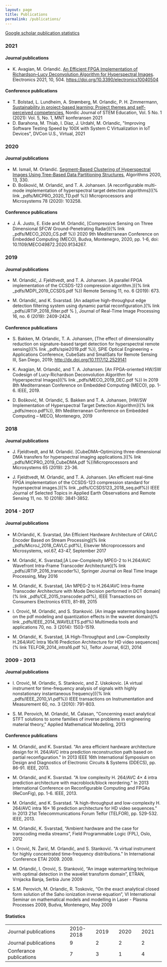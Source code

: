 ```yaml
---
layout: page
title: Publications
permalink: /publications/
---
```


[Google scholar publication statistics](https://scholar.google.no/citations?user=9QmGHaYAAAAJ&hl=en)

### 2021
#### Journal publications
- K. Avagian, M. Orlandić. [An Efficient FPGA Implementation of Richardson–Lucy Deconvolution Algorithm for Hyperspectral Images](https://www.mdpi.com/2079-9292/10/4/504). Electronics 2021, 10, 504. https://doi.org/10.3390/electronics10040504

#### Conference publications
- T. Bolstad, L. Lundheim, A. Strømberg, M. Orlandic, P. H. Zimmermann, [Sustainability in project-based learning: Project themes and self-perceived competencies](https://www.ntnu.no/ojs/index.php/njse/article/view/3925), Nordic Journal of STEM Education, Vol. 5 No. 1 (2021): Vol. 5, No. 1, MNT konferansen 2021
- D. Barahona, M. Thiab, I. Díaz, J. Urdahl, M. Orlandic, "Improving Software Testing Speed by 100X with System C Virtualization in IoT Devices", DVCon U.S., Virtual, 2021

### 2020

#### Journal publications
- M. Ismail, M. Orlandić. [Segment-Based Clustering of Hyperspectral Images Using Tree-Based Data Partitioning Structures](https://www.mdpi.com/1999-4893/13/12/330), Algorithms 2020, 13, 330.
- Đ. Bošković, M. Orlandić, and T. A. Johansen. [A reconfigurable multi-mode implementation of hyperspectral target detection algorithms]({% link _pdfs/MICPRO_2020_TD.pdf %}) Microprocessors and Microsystems 78 (2020): 103258.

#### Conference publications
- J. Á. Justo, E. Eide and M. Orlandić, [Compressive Sensing on Three Dimensional SFCW Ground-Penetrating Radar]({% link _pdfs/MECO_2020_CS.pdf %}) 2020 9th Mediterranean Conference on Embedded Computing (MECO), Budva, Montenegro, 2020, pp. 1-6, doi: 10.1109/MECO49872.2020.9134267.

### 2019

#### Journal publications
 - M. Orlandić, J. Fjeldtvedt, and T. A. Johansen. [A parallel FPGA implementation of the CCSDS-123 compression algorithm.]({% link _pdfs/MDPI_2019_CCSDS.pdf %}) Remote Sensing 11, no. 6 (2019): 673.
 
 - M. Orlandić, and K. Svarstad. [An adaptive high-throughput edge detection filtering system using dynamic partial reconfiguration.](% link _pdfs/JRTIP_2018_filter.pdf % ), Journal of Real-Time Image Processing 16, no. 6 (2019): 2409-2424.

#### Conference publications
- S. Bakken, M. Orlandic, T. A. Johansen,
[The effect of dimensionality reduction on signature-based target detection for hyperspectral remote sensing]({% link _pdfs/spie2019.pdf %}),
SPIE Optical Engineering + Applications Conference, CubeSats and SmallSats for Remote Sensing III, San Diego, 2019; http://dx.doi.org/10.1117/12.2529141

- K. Avagian, M. Orlandić, and T. A. Johansen. [An FPGA-oriented HW/SW Codesign of Lucy-Richardson Deconvolution Algorithm for Hyperspectral Images]({% link _pdfs/MECO_2019_DEC.pdf %}) In 2019 8th Mediterranean Conference on Embedded Computing (MECO), pp. 1-6. IEEE, 2019.

- D. Bošković, M. Orlandić, S. Bakken and T. A. Johansen,
[HW/SW Implementation of Hyperspectral Target Detection Algorithm]({% link _pdfs/meco.pdf%}),
8th Mediterranean Conference on Embedded Computing – MECO, Montenegro, 2019


### 2018

#### Journal publications
- J. Fjeldtvedt, and M. Orlandić. [CubeDMA–Optimizing three-dimensional DMA transfers for hyperspectral imaging applications.]({% link _pdfs/MICPRO_2019_CubeDMA.pdf %})Microprocessors and Microsystems 65 (2019): 23-36.

- J. Fjeldtvedt, M. Orlandić, and T. A. Johansen. [An efficient real-time FPGA implementation of the CCSDS-123 compression standard for hyperspectral images.]({% link _pdfs/CCSDS123_2018_seq.pdf%}) IEEE Journal of Selected Topics in Applied Earth Observations and Remote Sensing 11, no. 10 (2018): 3841-3852.



### 2014 - 2017
#### Journal publications

- M.Orlandić, K. Svarstad, [An Eﬃcient Hardware Architecture of CAVLC Encoder Based on Stream Processing](% link _pdfs/MicroJ_2018_CAVLC.pdf%), Elsevier Microprocessors and Microsystems, vol.67, 43-47, September 2017 

- M. Orlandić, K. Svarstad,[A Low-Complexity MPEG-2 to H.264/AVC Wavefront Intra-Frame Transcoder Architecture](% link _pdfs/JRTIP_2016_transcoder%), Springer Journal on Real Time Image Processing, May 2016

- M. Orlandić, K. Svarstad, [An MPEG-2 to H.264/AVC Intra-frame Transcoder Architecture with Mode Decision performed in DCT domain](% link _pdfs/CE_2015_transcoder.pdf%), IEEE Transactions on Consumers Electronics 61(1), 81-89, 2015

- I. Orović, M. Orlandić, and S. Stanković. [An image watermarking based on the pdf modeling and quantization effects in the wavelet domain](% link _pdfs/IEEE_2014_WAVELETS.pdf%) Multimedia tools and applications 70, no. 3 (2014): 1503-1519.

- M. Orlandić, K. Svarstad, [A High-Throughput and Low-Complexity H.264/AVC Intra 16x16 Prediction Architecture for HD video sequences](% link TELFOR_2014_intra16.pdf
%), Telfor Journal, 6(2), 2014

### 2009 - 2013
#### Journal publications

- I. Orović, M. Orlandic, S. Stankovic, and Z. Uskokovic. [A virtual instrument for time-frequency analysis of signals with highly nonstationary instantaneous frequency]({% link _pdfs/IEEE_2010_VI.pdf%}) IEEE transactions on Instrumentation and Measurement 60, no. 3 (2010): 791-803.

- S. M. Perovich, M. Orlandić, M. Ćalasan, "Concerning exact analytical STFT solutions to some families of inverse problems in engineering material theory," Applied Mathematical Modelling, 2013

#### Conference publications

- M. Orlandić, and K. Svarstad. "An area efficient hardware architecture design for H. 264/AVC intra prediction reconstruction path based on partial reconfiguration." In 2013 IEEE 16th International Symposium on Design and Diagnostics of Electronic Circuits & Systems (DDECS), pp. 86-91. IEEE, 2013.

- M. Orlandić, and K. Svarstad. "A low complexity H. 264/AVC 4× 4 intra prediction architecture with macroblock/block reordering." In 2013 International Conference on Reconfigurable Computing and FPGAs (ReConFig), pp. 1-6. IEEE, 2013.

- M. Orlandić, and K. Svarstad. "A high-throughput and low-complexity H. 264/AVC intra 16× 16 prediction architecture for HD video sequences." In 2013 21st Telecommunications Forum Telfor (TELFOR), pp. 529-532. IEEE, 2013.

- M. Orlandić, K. Svarstad, “Ambient hardware and the case for transcoding media streams”, Field Programmable Logic (FPL), Oslo, 2012

- I. Orović, N. Žarić, M. Orlandić, and S. Stanković. "A virtual instrument for highly concentrated time-frequency distributions." In International Conference ETAI 2009. 2009.

- M. Orlandić, I. Orović, S. Stanković, “An image watermarking technique with optimal detection in the wavelet transform domain”, ETRAN, Vrnjacka Banja, Serbia June 2009 

- S.M. Perovich, M. Orlandic, R. Toskovic, “On the exact analytical closed form solution of the Saho ionization inverse equation”, VI International Seminar on mathematical models and modelling in Laser - Plasma Processes 2009, Budva, Montenegro, May 2009

#### Statistics
<table>
<colgroup>
<col width="30%" />
<col width="10%" />
<col width="10%" />
 <col width="10%" />
 <col width="10%" />
</colgroup>
<tr>
<td markdown="span"> Journal publications  </td>
<td markdown="span">2010-2018</td>
 <td markdown="span">2019</td>
 <td markdown="span">2020</td>
 <td markdown="span">2021</td>
</tr>
<tr>
<td markdown="span"> Journal publications  </td>
<td markdown="span">9</td>
 <td markdown="span">2</td>
 <td markdown="span"> 2 </td>
 <td markdown="span"> 2 </td>
</tr>
<tr>
<td markdown="span"> Conferance publications  </td>
<td markdown="span">7</td>
 <td markdown="span">3</td>
 <td markdown="span"> 1 </td>
 <td markdown="span"> 4 </td>
</tr>
</table>
